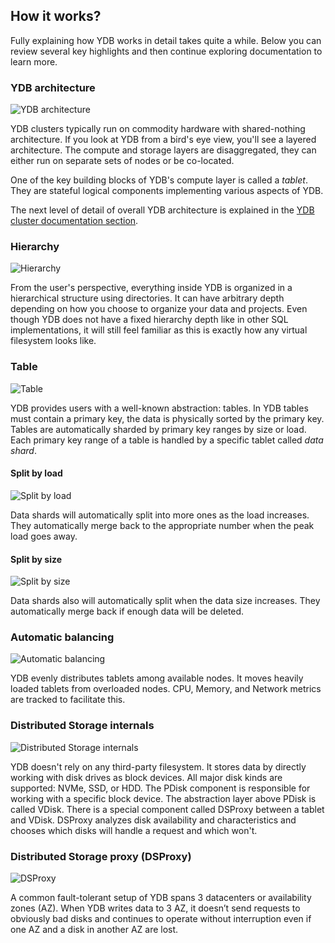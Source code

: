 ## How it works?

Fully explaining how YDB works in detail takes quite a while. Below you can review several key highlights and then continue exploring documentation to learn more.

### YDB architecture

![YDB architecture](https://storage.yandexcloud.net/ydb-www-prod-site-assets/howitworks/grps.png)

YDB clusters typically run on commodity hardware with shared-nothing architecture. If you look at YDB from a bird's eye view, you'll see a layered architecture. The compute and storage layers are disaggregated, they can either run on separate sets of nodes or be co-located.

One of the key building blocks of YDB's compute layer is called a *tablet*. They are stateful logical components implementing various aspects of YDB.

The next level of detail of overall YDB architecture is explained in the [YDB cluster documentation section](../../cluster/index.md).

### Hierarchy

![Hierarchy](https://storage.yandexcloud.net/ydb-www-prod-site-assets/howitworks/organization.png)

From the user's perspective, everything inside YDB is organized in a hierarchical structure using directories. It can have arbitrary depth depending on how you choose to organize your data and projects. Even though YDB does not have a fixed hierarchy depth like in other SQL implementations, it will still feel familiar as this is exactly how any virtual filesystem looks like.

### Table

![Table](https://storage.yandexcloud.net/ydb-www-prod-site-assets/howitworks/table.png)

YDB provides users with a well-known abstraction: tables. In YDB tables must contain a primary key, the data is physically sorted by the primary key. Tables are automatically sharded by primary key ranges by size or load. Each primary key range of a table is handled by a specific tablet called *data shard*.

#### Split by load

![Split by load](https://storage.yandexcloud.net/ydb-www-prod-site-assets/howitworks/nagruz%201.5.png)

Data shards will automatically split into more ones as the load increases. They automatically merge back to the appropriate number when the peak load goes away.

#### Split by size

![Split by size](https://storage.yandexcloud.net/ydb-www-prod-site-assets/howitworks/size%201.5%20(1).png)

Data shards also will automatically split when the data size increases. They automatically merge back if enough data will be deleted.

### Automatic balancing

![Automatic balancing](https://storage.yandexcloud.net/ydb-www-prod-site-assets/howitworks/pills%201.5.png)

YDB evenly distributes tablets among available nodes. It moves heavily loaded tablets from overloaded nodes. CPU, Memory, and Network metrics are tracked to facilitate this.

### Distributed Storage internals

![Distributed Storage internals](https://storage.yandexcloud.net/ydb-www-prod-site-assets/howitworks/distributed.png)

YDB doesn't rely on any third-party filesystem. It stores data by directly working with disk drives as block devices. All major disk kinds are supported: NVMe, SSD, or HDD. The PDisk component is responsible for working with a specific block device. The abstraction layer above PDisk is called VDisk. There is a special component called DSProxy between a tablet and VDisk. DSProxy analyzes disk availability and characteristics and chooses which disks will handle a request and which won't.

### Distributed Storage proxy (DSProxy)

![DSProxy](https://storage.yandexcloud.net/ydb-www-prod-site-assets/howitworks/proxy%202.png)

A common fault-tolerant setup of YDB spans 3 datacenters or availability zones (AZ). When YDB writes data to 3 AZ, it doesn’t send requests to obviously bad disks and continues to operate without interruption even if one AZ and a disk in another AZ are lost.